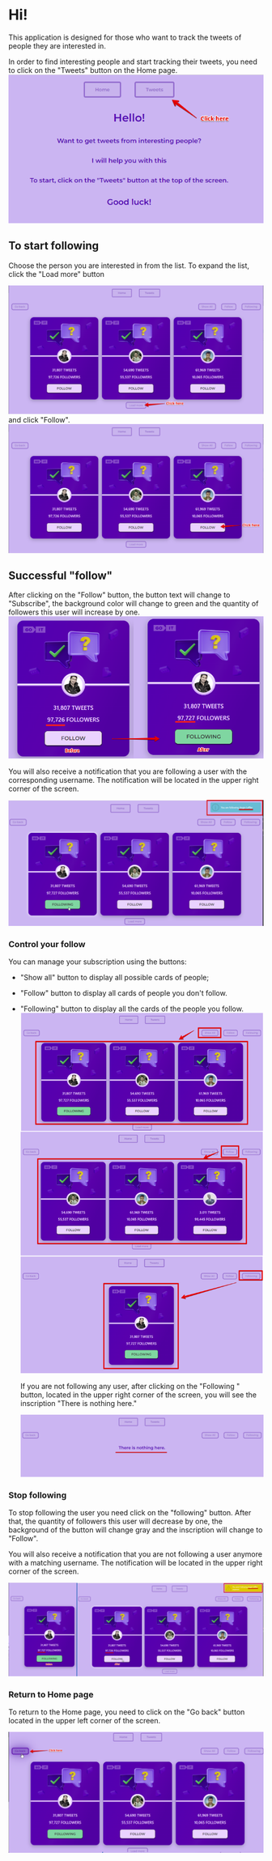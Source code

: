 # Hi!

This application is designed for those who want to track the tweets of people
they are interested in.

In order to find interesting people and start tracking their tweets, you need to
click on the "Tweets" button on the Home page. ![Step 1](./assets/hellow.png)

## To start following

Choose the person you are interested in from the list. To expand the list, click
the "Load more" button

![Step 2](./assets/loadmore.png) and click "Follow".
![Step 3](./assets/follow.png)

## Successful "follow"

After clicking on the "Follow" button, the button text will change to
"Subscribe", the background color will change to green and the quantity of followers this user will increase by one.
![Step 4](./assets/following.png)

You will also receive a notification that you are following a user with the
corresponding username. The notification will be located in the upper right
corner of the screen.

![Step 5](./assets/notification.png)

### Control your follow

You can manage your subscription using the buttons:

- "Show all" button to display all possible cards of people;
- "Follow" button to display all cards of people you don't follow.
- "Following" button to display all the cards of the people you follow.
  ![Step 6](./assets/control.png)

  If you are not following any user, after clicking on the "Following " button, located in the upper right corner of the screen, you will see the inscription "There is nothing here." 

  ![Step 6.1](./assets/empty.png)

### Stop following

To stop following the user you need click on the "following" button. After that,
the quantity of followers this user will decrease by one, the background of the
button will change gray and the inscription will change to "Follow".

You will also receive a notification that you are not following a user anymore
with a matching username. The notification will be located in the upper right
corner of the screen.

![Step 7](./assets/stopfollowing.png)

### Return to Home page

To return to the Home page, you  need to click on the "Go back" button located in the upper left corner of the screen.

![Step 8](./assets/goback.png)

